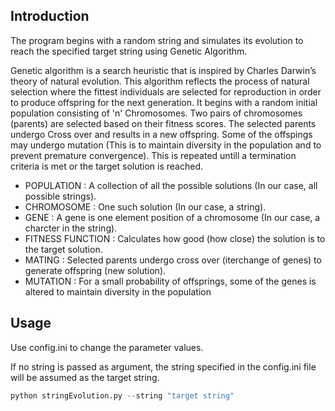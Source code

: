 ## Introduction

The program begins with a random string and simulates its evolution to reach the specified target string using Genetic Algorithm.

<p>Genetic algorithm is a search heuristic that is inspired by Charles Darwin’s theory of natural evolution. 
This algorithm reflects the process of natural selection where the fittest individuals are selected for reproduction
in order to produce offspring for the next generation.
It begins with a random initial population consisting of 'n' Chromosomes.
Two pairs of chromosomes (parents) are selected based on their fitness scores. 
The selected parents undergo Cross over and results in a new offspring.
Some of the offspings may undergo mutation (This is to maintain diversity
in the population and to prevent premature convergence). This is repeated untill
a termination criteria is met or the target solution is reached.<p>  

- POPULATION       : A collection of all the possible solutions (In our case, all possible strings).
- CHROMOSOME       : One such solution (In our case, a string).
- GENE             : A gene is one element position of a chromosome (In our case, a charcter in the string).
- FITNESS FUNCTION : Calculates how good (how close) the solution is to the target solution.
- MATING           : Selected parents undergo cross over (iterchange of genes) to generate offspring (new solution).
- MUTATION         : For a small probability of offsprings, some of the genes is altered to maintain diversity in the
                     population


## Usage
Use config.ini to change the parameter values.  

If no string is passed as argument, the string specified in the config.ini file will be assumed as the target string.

```python
python stringEvolution.py --string "target string"
